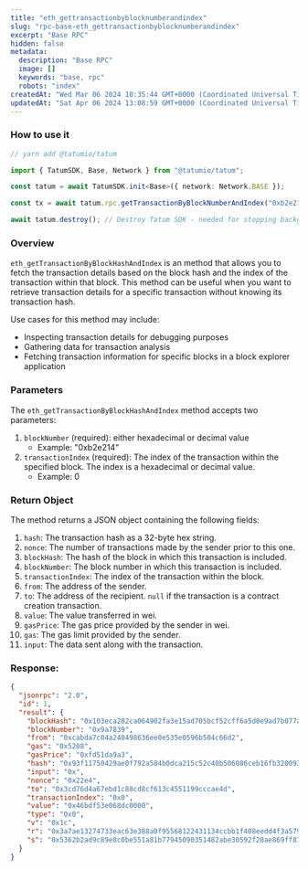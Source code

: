 ```yaml
---
title: "eth_gettransactionbyblocknumberandindex"
slug: "rpc-base-eth_gettransactionbyblocknumberandindex"
excerpt: "Base RPC"
hidden: false
metadata: 
  description: "Base RPC"
  image: []
  keywords: "base, rpc"
  robots: "index"
createdAt: "Wed Mar 06 2024 10:35:44 GMT+0000 (Coordinated Universal Time)"
updatedAt: "Sat Apr 06 2024 13:08:59 GMT+0000 (Coordinated Universal Time)"
---
```




### How to use it



```typescript
// yarn add @tatumio/tatum

import { TatumSDK, Base, Network } from "@tatumio/tatum";

const tatum = await TatumSDK.init<Base>({ network: Network.BASE });

const tx = await tatum.rpc.getTransactionByBlockNumberAndIndex("0xb2e214", 0);

await tatum.destroy(); // Destroy Tatum SDK - needed for stopping background jobs
```



### Overview

`eth_getTransactionByBlockHashAndIndex` is an method that allows you to fetch the transaction details based on the block hash and the index of the transaction within that block. This method can be useful when you want to retrieve transaction details for a specific transaction without knowing its transaction hash.

Use cases for this method may include:

- Inspecting transaction details for debugging purposes
- Gathering data for transaction analysis
- Fetching transaction information for specific blocks in a block explorer application

### Parameters

The `eth_getTransactionByBlockHashAndIndex` method accepts two parameters:

1. `blockNumber` (required): either hexadecimal or decimal value
   - Example: "0xb2e214"
2. `transactionIndex` (required): The index of the transaction within the specified block. The index is a hexadecimal or decimal value.
   - Example: 0

### Return Object

The method returns a JSON object containing the following fields:

1. `hash`: The transaction hash as a 32-byte hex string.
2. `nonce`: The number of transactions made by the sender prior to this one.
3. `blockHash`: The hash of the block in which this transaction is included.
4. `blockNumber`: The block number in which this transaction is included.
5. `transactionIndex`: The index of the transaction within the block.
6. `from`: The address of the sender.
7. `to`: The address of the recipient. `null` if the transaction is a contract creation transaction.
8. `value`: The value transferred in wei.
9. `gasPrice`: The gas price provided by the sender in wei.
10. `gas`: The gas limit provided by the sender.
11. `input`: The data sent along with the transaction.

### Response:

```json
{
  "jsonrpc": "2.0",
  "id": 1,
  "result": {
    "blockHash": "0x103eca282ca064902fa3e15ad705bcf52cff6a5d0e9ad7b077a503268f6aa317",
    "blockNumber": "0x9a7839",
    "from": "0xcabda7c04a240498636ee0e535e0596b504c66d2",
    "gas": "0x5208",
    "gasPrice": "0xfd51da9a3",
    "hash": "0x93f11750429ae0f792a584b0dca215c52c40b506086ceb16fb3200932939116f",
    "input": "0x",
    "nonce": "0x22e4",
    "to": "0x3cd76d4a67ebd1c88cd8cf613c4551199cccae4d",
    "transactionIndex": "0x0",
    "value": "0x46bdf53e068dc0000",
    "type": "0x0",
    "v": "0x1c",
    "r": "0x3a7ae13274733eac63e388a0f95568122431134ccbb1f408eedd4f3a579263a0",
    "s": "0x5362b2ad9c89e8c0be551a81b77945090351482abe30592f28ae869ff87ad1c5"
  }
}
```

